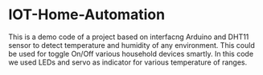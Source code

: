 # IOT-Home-Automation
This is a demo code of a project based on interfacng Arduino and DHT11 sensor to detect temperature and humidity of any environment. 
This could be used for toggle On/Off various household devices smartly. In this code we used LEDs and servo as indicator for various temperature of ranges.
